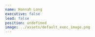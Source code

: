 ```yaml
---
name: Hannah Long
executive: false
lead: false
position: undefined
image: ../assets/default_exec_image.png
---
```

